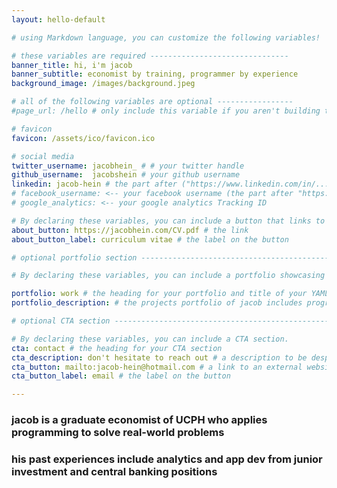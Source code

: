 ```yaml
---
layout: hello-default

# using Markdown language, you can customize the following variables!

# these variables are required -------------------------------
banner_title: hi, i'm jacob
banner_subtitle: economist by training, programmer by experience
background_image: /images/background.jpeg

# all of the following variables are optional -----------------
#page_url: /hello # only include this variable if you aren't building the page to your primary domain 

# favicon
favicon: /assets/ico/favicon.ico

# social media
twitter_username: jacobhein_ # # your twitter handle
github_username:  jacobshein # your github username
linkedin: jacob-hein # the part after ("https://www.linkedin.com/in/...")
# facebook_username: <-- your facebook username (the part after "https://www.facebook.com/...")
# google_analytics: <-- your google analytics Tracking ID

# By declaring these variables, you can include a button that links to an external website or to media.
about_button: https://jacobhein.com/CV.pdf # the link
about_button_label: curriculum vitae # the label on the button

# optional portfolio section ------------------------------------------

# By declaring these variables, you can include a portfolio showcasing your work and organize your portfolio's items into a custom layout, all without adding any CSS. In addition, you must 1) create an HTML file in the_includes folder for each project with the text you'd like to display, and 2) create a YAML file in the _data folder describing the order in which each project should be shown and categorized. See `/includes/example.html` and `/_data/work.yml` for examples.

portfolio: work # the heading for your portfolio and title of your YAML file
portfolio_description: # the projects portfolio of jacob includes programmed applications of machine learning, statistical analysis and econometrics. check out some of them below. check out some of his projects below. a description to be desplayed below the heading and above the content

# optional CTA section --------------------------------------------------

# By declaring these variables, you can include a CTA section.
cta: contact # the heading for your CTA section
cta_description: don't hesitate to reach out # a description to be desplayed below the heading and above the content
cta_button: mailto:jacob-hein@hotmail.com # a link to an external website or to media
cta_button_label: email # the label on the button

---			
```

[//]: # (write a bit about yourself here his past experiences include data analysis and software development with R, Python and SQL from junior investment and central banking positions.)
### jacob is a graduate economist of UCPH who applies **programming** to solve real-world problems
  
### his past experiences include analytics and app dev from junior investment and central banking positions